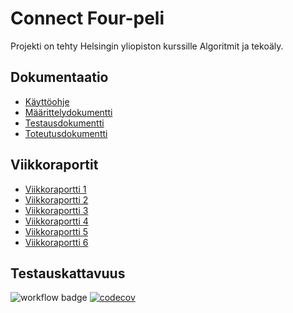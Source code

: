# Connect Four-peli

Projekti on tehty Helsingin yliopiston kurssille Algoritmit ja tekoäly.

## Dokumentaatio

- [Käyttöohje](https://github.com/adarautiainen/HarjoitusRepo/blob/main/dokumentaatiokansio/kaytto-ohje.md)
- [Määrittelydokumentti](https://github.com/adarautiainen/HarjoitusRepo/blob/main/dokumentaatiokansio/maarittelydokumentti.md)
- [Testausdokumentti](https://github.com/adarautiainen/HarjoitusRepo/blob/main/dokumentaatiokansio/testausdokumentti.md)
- [Toteutusdokumentti](https://github.com/adarautiainen/HarjoitusRepo/blob/main/dokumentaatiokansio/toteutusdokumentti.md)

## Viikkoraportit

- [Viikkoraportti 1](https://github.com/adarautiainen/HarjoitusRepo/blob/main/dokumentaatiokansio/viikkoraportti1.md)
- [Viikkoraportti 2](https://github.com/adarautiainen/HarjoitusRepo/blob/main/dokumentaatiokansio/viikkoraportti2.md)
- [Viikkoraportti 3](https://github.com/adarautiainen/HarjoitusRepo/blob/main/dokumentaatiokansio/viikkoraportti3.md)
- [Viikkoraportti 4](https://github.com/adarautiainen/HarjoitusRepo/blob/main/dokumentaatiokansio/viikkoraportti4.md)
- [Viikkoraportti 5](https://github.com/adarautiainen/HarjoitusRepo/blob/main/dokumentaatiokansio/viikkoraportti5.md)
- [Viikkoraportti 6](https://github.com/adarautiainen/HarjoitusRepo/blob/main/dokumentaatiokansio/viikkoraportti6.md)

## Testauskattavuus

![workflow badge](https://github.com/adarautiainen/HarjoitusRepo/workflows/CI/badge.svg)
[![codecov](https://codecov.io/gh/adarautiainen/connectfour-game/graph/badge.svg?token=E2DAFQIX29)](https://codecov.io/gh/adarautiainen/connectfour-game)
